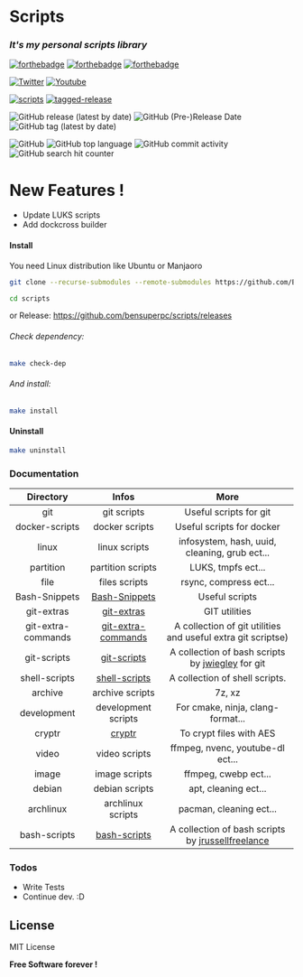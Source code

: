 # Scripts

### _It's my personal scripts library_
 [![forthebadge](https://forthebadge.com/images/badges/built-with-love.svg)](https://forthebadge.com) [![forthebadge](https://forthebadge.com/images/badges/powered-by-jeffs-keyboard.svg)](https://forthebadge.com) [![forthebadge](https://forthebadge.com/images/badges/contains-cat-gifs.svg)](https://forthebadge.com)

[![Twitter](https://img.shields.io/twitter/follow/Bensuperpc?style=social)](https://img.shields.io/twitter/follow/Bensuperpc?style=social) [![Youtube](https://img.shields.io/youtube/channel/subscribers/UCJsQFFL7QW4LSX9eskq-9Yg?style=social)](https://img.shields.io/youtube/channel/subscribers/UCJsQFFL7QW4LSX9eskq-9Yg?style=social) 

[![scripts](https://github.com/Bensuperpc/scripts/actions/workflows/main.yml/badge.svg)](https://github.com/Bensuperpc/scripts/actions/workflows/main.yml) [![tagged-release](https://github.com/bensuperpc/scripts/actions/workflows/release.yml/badge.svg)](https://github.com/bensuperpc/scripts/actions/workflows/release.yml)

![GitHub release (latest by date)](https://img.shields.io/github/v/release/bensuperpc/scripts) ![GitHub (Pre-)Release Date](https://img.shields.io/github/release-date-pre/bensuperpc/scripts) ![GitHub tag (latest by date)](https://img.shields.io/github/v/tag/bensuperpc/scripts)

![GitHub](https://img.shields.io/github/license/bensuperpc/scripts) ![GitHub top language](https://img.shields.io/github/languages/top/bensuperpc/scripts) ![GitHub commit activity](https://img.shields.io/github/commit-activity/y/bensuperpc/scripts) ![GitHub search hit counter](https://img.shields.io/github/search/bensuperpc/scripts/script)


# New Features !

  - Update LUKS scripts
  - Add dockcross builder

#### Install
You need Linux distribution like Ubuntu or Manjaoro

```sh
git clone --recurse-submodules --remote-submodules https://github.com/Bensuperpc/scripts.git
```
```sh
cd scripts
```
or Release: https://github.com/bensuperpc/scripts/releases

###### Check dependency:

```sh
make check-dep
```

###### And install:

```sh
make install
```

#### Uninstall
```sh
make uninstall
```
### Documentation

| Directory     | Infos         | More  |
|:-------------:|:-------------:|:-----:|
| git           | git scripts   | Useful scripts for git |
| docker-scripts | docker scripts | Useful scripts for docker  |
| linux | linux scripts | infosystem, hash, uuid, cleaning, grub ect... |
| partition | partition scripts | LUKS, tmpfs ect... |
| file | files scripts | rsync, compress ect... |
| Bash-Snippets | [Bash-Snippets](https://github.com/alexanderepstein/Bash-Snippets) | Useful scripts |
| git-extras | [git-extras](https://github.com/tj/git-extras) | GIT utilities |
| git-extra-commands | [git-extra-commands](https://github.com/unixorn/git-extra-commands) | A collection of git utilities and useful extra git scriptse) |
| git-scripts | [git-scripts](https://github.com/jwiegley/git-scripts) | A collection of bash scripts by [jwiegley](https://github.com/jwiegley) for git |
| shell-scripts | [shell-scripts](https://github.com/Josef-Friedrich/shell-scripts) | A collection of shell scripts. |
| archive | archive scripts | 7z, xz |
| development | development scripts | For cmake, ninja, clang-format... |
| cryptr | [cryptr](https://github.com/nodesocket/cryptr) | To crypt files with AES |
| video | video scripts | ffmpeg, nvenc, youtube-dl ect... |
| image | image scripts | ffmpeg, cwebp ect... |
| debian | debian scripts | apt, cleaning ect... |
| archlinux | archlinux scripts | pacman, cleaning ect... |
| bash-scripts | [bash-scripts](https://github.com/jrussellfreelance/bash-scripts) | A collection of bash scripts by [jrussellfreelance](https://github.com/jrussellfreelance) |

### Todos

 - Write Tests
 - Continue dev. :D

License
----

MIT License


**Free Software forever !**
   
 
